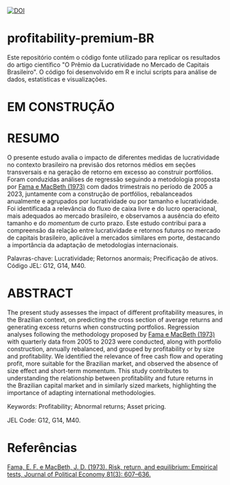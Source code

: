 
[![DOI](https://zenodo.org/badge/DOI/10.12660/rbfin.vXXXX.2024.XXXXX.svg)](https://doi.org/10.12660/rbfin.vXXXX.2024.XXXXX)

# profitability-premium-BR
Este repositório contém o código fonte utilizado para replicar os resultados do artigo científico "O Prêmio da Lucratividade no Mercado de Capitais Brasileiro". O código foi desenvolvido em R e inclui scripts para análise de dados, estatísticas e visualizações. 

# EM CONSTRUÇÃO

# RESUMO
O presente estudo avalia o impacto de diferentes medidas de lucratividade no contexto brasileiro na previsão dos retornos médios em seções transversais e na geração de retorno em excesso ao construir portfólios. Foram conduzidas análises de regressão seguindo a metodologia proposta por [Fama e MacBeth (1973)](https://dx.doi.org/10.1086/260061) com dados trimestrais no período de 2005 a 2023, juntamente com a construção de portfólios, rebalanceados anualmente e agrupados por lucratividade ou por tamanho e lucratividade. Foi identificada a relevância do fluxo de caixa livre e do lucro operacional, mais adequados ao mercado brasileiro, e observamos a ausência do efeito tamanho e do *momentum* de curto prazo. Este estudo contribui para a compreensão da relação entre lucratividade e retornos futuros no mercado de capitais brasileiro, aplicável a mercados similares em porte, destacando a importância da adaptação de metodologias internacionais.

Palavras-chave: Lucratividade; Retornos anormais; Precificação de ativos.
Código JEL: G12, G14, M40.

# ABSTRACT
The present study assesses the impact of different profitability measures, in the Brazilian context, on predicting the cross section of average returns and generating excess returns when constructing portfolios. Regression analyses following the methodology proposed by [Fama e MacBeth (1973)](https://dx.doi.org/10.1086/260061) with quarterly data from 2005 to 2023 were conducted, along with portfolio construction, annually rebalanced, and grouped by profitability or by size and profitability. We identified the relevance of free cash flow and operating profit, more suitable for the Brazilian market, and observed the absence of size effect and short-term momentum. This study contributes to understanding the relationship between profitability and future returns in the Brazilian capital market and in similarly sized markets, highlighting the importance of adapting international methodologies.

Keywords: Proﬁtability; Abnormal returns; Asset pricing.

JEL Code: G12, G14, M40.

# Referências

[Fama, E. F. e MacBeth, J. D. (1973). Risk, return, and equilibrium: Empirical tests, Journal of Political Economy 81(3): 607–636.](https://dx.doi.org/10.1086/260061)
